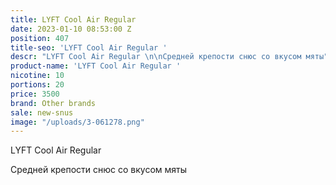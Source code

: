 ```yaml
---
title: LYFT Cool Air Regular
date: 2023-01-10 08:53:00 Z
position: 407
title-seo: 'LYFT Cool Air Regular '
descr: "LYFT Cool Air Regular \n\nСредней крепости снюс со вкусом мяты"
product-name: 'LYFT Cool Air Regular '
nicotine: 10
portions: 20
price: 3500
brand: Other brands
sale: new-snus
image: "/uploads/3-061278.png"
---
```


LYFT Cool Air Regular 

Средней крепости снюс со вкусом мяты